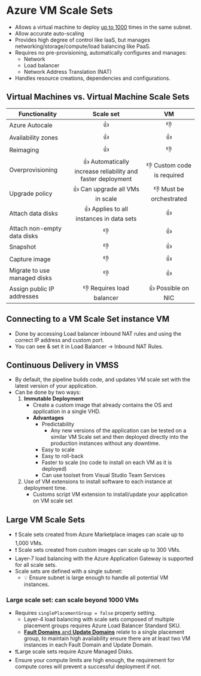 # Azure VM Scale Sets

- Allows a virtual machine to deploy [up to 1000](#large-vm-scale-sets) times in the same subnet.
- Allow accurate auto-scaling
- Provides high degree of control like IaaS, but manages networking/storage/compute/load balancing like PaaS.
- Requires no pre-provisioning, automatically configures and manages:
  - Network
  - Load balancer
  - Network Address Translation (NAT)
- Handles resource creations, dependencies and configurations.

## Virtual Machines vs. Virtual Machine Scale Sets

| Functionality | Scale set   |  VM  |
| ------------- | :-----------: | :---: |
| Azure Autocale  | 👍 | 👎 |
| Availability zones | 👍 | 👍 |
| Reimaging  | 👍 | 👎 |
| Overprovisioning | 👍 Automatically increase reliability and faster deployment | 👎 Custom code is required |
| Upgrade policy | 👍 Can upgrade all VMs in scale | 👎 Must be orchestrated |
| Attach data disks | 👍 Applies to all instances in data sets | 👍 |
| Attach non-empty data disks | 👎  | 👍 |
| Snapshot  | 👎 | 👍 |
| Capture image | 👎 | 👍 |
| Migrate to use managed disks | 👎 | 👍 |
| Assign public IP addresses | 👎 Requires load balancer | 👍 Possible on NIC |

## Connecting to a VM Scale Set instance VM

- Done by accessing Load balancer inbound NAT rules and using the correct IP address and custom port.
- You can see & set it in Load Balancer -> Inbound NAT Rules.

## Continuous Delivery in VMSS

- By default, the pipeline builds code, and updates VM scale set with the latest version of your application.
- Can be done by two ways:
  1. **Immutable Deployment**
     - Create a custom image that already contains the OS and application in a single VHD.
     - **Advantages**
       - Predictability
         - Any new versions of the application can be tested on a similar VM Scale set and then deployed directly into the production instances without any downtime.
       - Easy to scale
       - Easy to roll-back
       - Faster to scale (no code to install on each VM as it is deployed)
       - Can use toolset from Visual Studio Team Services
  2. Use of VM extensions to install software to each instance at deployment time.
     - Customs script VM extension to install/update your application on VM scale set

## Large VM Scale Sets

- ❗ Scale sets created from Azure Marketplace images can scale up to 1,000 VMs.
- ❗ Scale sets created from custom images can scale up to 300 VMs.
- Layer-7 load balancing with the Azure Application Gateway is supported for all scale sets.
- Scale sets are defined with a single subnet:
  - 💡 Ensure subnet is large enough to handle all potential VM instances.

### Large scale set: can scale beyond 1000 VMs

- Requires `singlePlacementGroup = false` property setting.
  - Layer-4 load balancing with scale sets composed of multiple placement groups requires Azure Load Balancer Standard SKU.
  - [**Fault Domains** and **Update Domains**](./4.2.%20VM%20Availability%20(SLA,%20Availability%20Sets,%20Availability%20Zones).md#update-and-fault-domains) relate to a single placement group, to maintain high availability ensure there are at least two VM instances in each Fault Domain and Update Domain.
- ❗Large scale sets require Azure Managed Disks.
- Ensure your compute limits are high enough, the requirement for compute cores will prevent a successful deployment if not.
